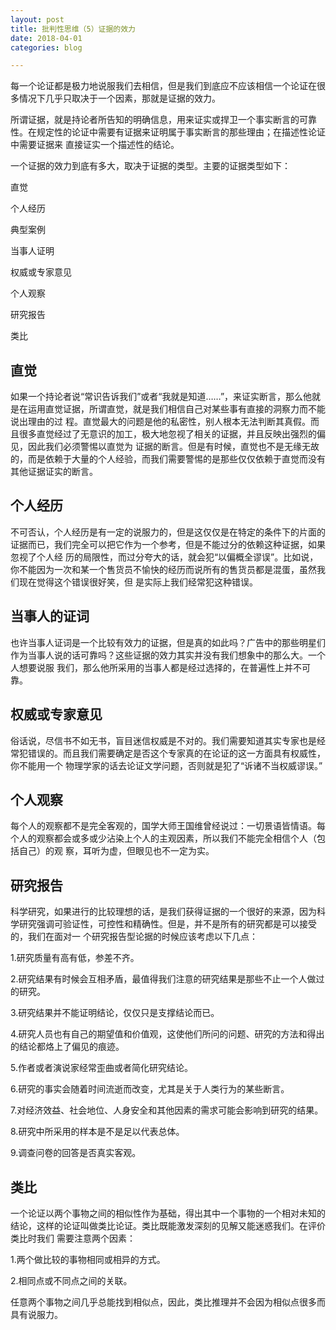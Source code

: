 ```yaml
---
layout: post
title: 批判性思维（5）证据的效力
date: 2018-04-01
categories: blog

---
```


每一个论证都是极力地说服我们去相信，但是我们到底应不应该相信一个论证在很多情况下几乎只取决于一个因素，那就是证据的效力。

所谓证据，就是持论者所告知的明确信息，用来证实或捍卫一个事实断言的可靠性。在规定性的论证中需要有证据来证明属于事实断言的那些理由；在描述性论证中需要证据来
直接证实一个描述性的结论。

一个证据的效力到底有多大，取决于证据的类型。主要的证据类型如下：

直觉

个人经历

典型案例

当事人证明

权威或专家意见

个人观察

研究报告

类比

## 直觉

如果一个持论者说“常识告诉我们”或者“我就是知道……”，来证实断言，那么他就是在运用直觉证据，所谓直觉，就是我们相信自己对某些事有直接的洞察力而不能说出理由的过
程。直觉最大的问题是他的私密性，别人根本无法判断其真假。而且很多直觉经过了无意识的加工，极大地忽视了相关的证据，并且反映出强烈的偏见，因此我们必须警惕以直觉为
证据的断言。但是有时候，直觉也不是无缘无故的，而是依赖于大量的个人经验，而我们需要警惕的是那些仅仅依赖于直觉而没有其他证据证实的断言。

## 个人经历

不可否认，个人经历是有一定的说服力的，但是这仅仅是在特定的条件下的片面的证据而已，我们完全可以把它作为一个参考，但是不能过分的依赖这种证据，如果忽视了个人经
历的局限性，而过分夸大的话，就会犯“以偏概全谬误”。比如说，你不能因为一次和某一个售货员不愉快的经历而说所有的售货员都是混蛋，虽然我们现在觉得这个错误很好笑，但
是实际上我们经常犯这种错误。

## 当事人的证词

也许当事人证词是一个比较有效力的证据，但是真的如此吗？广告中的那些明星们作为当事人说的话可靠吗？这些证据的效力其实并没有我们想象中的那么大。一个人想要说服
我们，那么他所采用的当事人都是经过选择的，在普遍性上并不可靠。

## 权威或专家意见

俗话说，尽信书不如无书，盲目迷信权威是不对的。我们需要知道其实专家也是经常犯错误的。而且我们需要确定是否这个专家真的在论证的这一方面具有权威性，你不能用一个
物理学家的话去论证文学问题，否则就是犯了“诉诸不当权威谬误。”

## 个人观察

每个人的观察都不是完全客观的，国学大师王国维曾经说过：一切景语皆情语。每个人的观察都会或多或少沾染上个人的主观因素，所以我们不能完全相信个人（包括自己）的观
察，耳听为虚，但眼见也不一定为实。

## 研究报告

科学研究，如果进行的比较理想的话，是我们获得证据的一个很好的来源，因为科学研究强调可验证性，可控性和精确性。但是，并不是所有的研究都是可以接受的，我们在面对一
个研究报告型论据的时候应该考虑以下几点：

1.研究质量有高有低，参差不齐。

2.研究结果有时候会互相矛盾，最值得我们注意的研究结果是那些不止一个人做过的研究。

3.研究结果并不能证明结论，仅仅只是支撑结论而已。

4.研究人员也有自己的期望值和价值观，这使他们所问的问题、研究的方法和得出的结论都烙上了偏见的痕迹。

5.作者或者演说家经常歪曲或者简化研究结论。

6.研究的事实会随着时间流逝而改变，尤其是关于人类行为的某些断言。

7.对经济效益、社会地位、人身安全和其他因素的需求可能会影响到研究的结果。

8.研究中所采用的样本是不是足以代表总体。

9.调查问卷的回答是否真实客观。

## 类比

一个论证以两个事物之间的相似性作为基础，得出其中一个事物的一个相对未知的结论，这样的论证叫做类比论证。类比既能激发深刻的见解又能迷惑我们。在评价类比时我们
需要注意两个因素：

1.两个做比较的事物相同或相异的方式。

2.相同点或不同点之间的关联。

任意两个事物之间几乎总能找到相似点，因此，类比推理并不会因为相似点很多而具有说服力。
